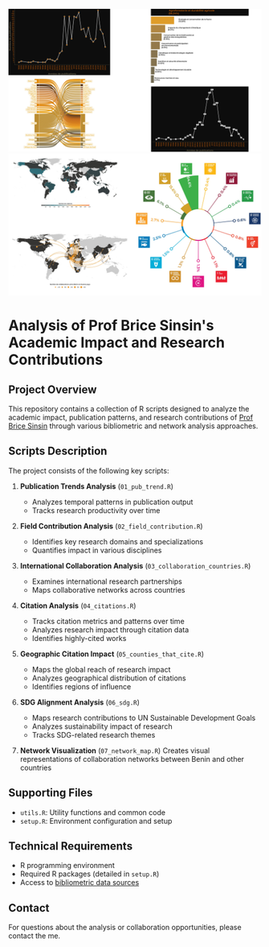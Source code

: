 
![Collection 1 of graphics](https://raw.githubusercontent.com/stangandaho/Brice-Sinsin-Impact-Analysis/main/bs1.jpg?raw=true)
![Collection 2 of graphics](https://raw.githubusercontent.com/stangandaho/Brice-Sinsin-Impact-Analysis/main/bs2.jpg?raw=true)


# Analysis of Prof Brice Sinsin's Academic Impact and Research Contributions

## Project Overview
This repository contains a collection of R scripts designed to analyze the academic impact, publication patterns, and research contributions of [Prof Brice Sinsin](https://fr.wikipedia.org/wiki/Brice_Sinsin) through various bibliometric and network analysis approaches.

## Scripts Description

The project consists of the following key scripts:

1. **Publication Trends Analysis** (`01_pub_trend.R`)
   - Analyzes temporal patterns in publication output
   - Tracks research productivity over time

2. **Field Contribution Analysis** (`02_field_contribution.R`)
   - Identifies key research domains and specializations
   - Quantifies impact in various disciplines

3. **International Collaboration Analysis** (`03_collaboration_countries.R`)
   - Examines international research partnerships
   - Maps collaborative networks across countries

4. **Citation Analysis** (`04_citations.R`)
   - Tracks citation metrics and patterns over time
   - Analyzes research impact through citation data
   - Identifies highly-cited works

5. **Geographic Citation Impact** (`05_counties_that_cite.R`)
   - Maps the global reach of research impact
   - Analyzes geographical distribution of citations
   - Identifies regions of influence

6. **SDG Alignment Analysis** (`06_sdg.R`)
   - Maps research contributions to UN Sustainable Development Goals
   - Analyzes sustainability impact of research
   - Tracks SDG-related research themes

7. **Network Visualization** (`07_network_map.R`)
   Creates visual representations of collaboration networks between Benin and other countries

## Supporting Files
- `utils.R`: Utility functions and common code
- `setup.R`: Environment configuration and setup

## Technical Requirements
- R programming environment
- Required R packages (detailed in `setup.R`)
- Access to [bibliometric data sources](https://openalex.org/works?page=1&filter=authorships.author.id%3Aa5002696613%7Ca5110569628%7Ca5020806180%7Ca5089934542%7Ca5089178832%7Ca5106139886%7Ca5105993235%7Ca5098191429%7Ca5069810051%7Ca5060155943%7Ca5112893529%7Ca5110070831%7Ca5090806164%7Ca5045968496
)


## Contact
For questions about the analysis or collaboration opportunities, please contact the me.